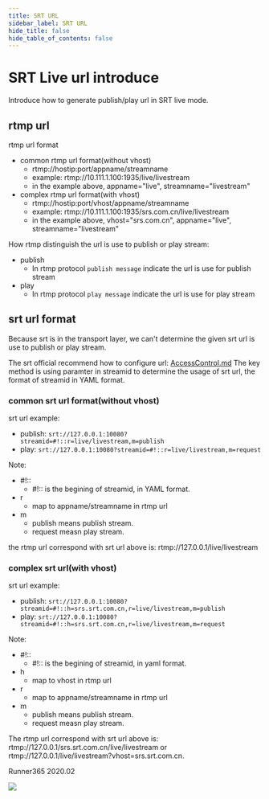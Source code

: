 ```yaml
---
title: SRT URL
sidebar_label: SRT URL
hide_title: false
hide_table_of_contents: false
---
```


# SRT Live url introduce

Introduce how to generate publish/play url in SRT live mode.

## rtmp url
rtmp url format
* common rtmp url format(without vhost)
    - rtmp://hostip:port/appname/streamname 
    - example: rtmp://10.111.1.100:1935/live/livestream 
    - in the example above, appname="live", streamname="livestream" 
* complex rtmp url format(with vhost)
    - rtmp://hostip:port/vhost/appname/streamname 
    - example: rtmp://10.111.1.100:1935/srs.com.cn/live/livestream 
    - in the example above, vhost="srs.com.cn", appname="live", streamname="livestream"

How rtmp distinguish the url is use to publish or play stream:

* publish 
    - In rtmp protocol `publish message` indicate the url is use for publish stream
* play 
    - In rtmp protocol `play message` indicate the url is use for play stream

## srt url format
Because srt is in the transport layer, we can't determine the given srt url is use to publish or play stream.

The srt official recommend how to configure url: [AccessControl.md](https://github.com/Haivision/srt/blob/master/docs/features/access-control.md)
The key method is using paramter in streamid to determine the usage of srt url, the format of streamid in YAML format.

### common srt url format(without vhost)
srt url example:
* publish: `srt://127.0.0.1:10080?streamid=#!::r=live/livestream,m=publish` 
* play: `srt://127.0.0.1:10080?streamid=#!::r=live/livestream,m=request` 

Note:
* #!:: 
    - #!:: is the begining of streamid, in YAML format.
* r 
    - map to appname/streamname in rtmp url
* m 
    - publish means publish stream.
    - request measn play stream.

the rtmp url correspond with srt url above is: rtmp://127.0.0.1/live/livestream

### complex srt url(with vhost)
srt url example:
* publish: `srt://127.0.0.1:10080?streamid=#!::h=srs.srt.com.cn,r=live/livestream,m=publish` 
* play: `srt://127.0.0.1:10080?streamid=#!::h=srs.srt.com.cn,r=live/livestream,m=request` 

Note:
* #!:: 
    - #!:: is the begining of streamid, in yaml format.
* h 
    - map to vhost in rtmp url
* r 
    - map to appname/streamname in rtmp url
* m 
    - publish means publish stream.
    - request measn play stream.

The rtmp url correspond with srt url above is: rtmp://127.0.0.1/srs.srt.com.cn/live/livestream
or rtmp://127.0.0.1/live/livestream?vhost=srs.srt.com.cn.

Runner365 2020.02

![](https://ossrs.net/gif/v1/sls.gif?site=ossrs.io&path=/lts/doc/en/v5/srt-url)


